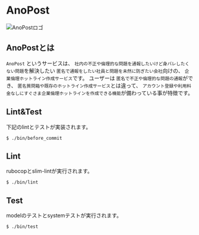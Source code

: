 # AnoPost

![AnoPostロゴ](https://github.com/wawawatataru/anopost/blob/master/app/assets/images/android-chrome-256x256.png?raw=true,"AnoPostロゴ")

## AnoPostとは

`AnoPost` というサービスは、
`社内の不正や倫理的な問題を通報したいけど身バレしたくない問題`を解決したい
`匿名で通報をしたい社員と問題を未然に防ぎたい会社`向けの、
`企業倫理ホットライン作成サービス`です。
ユーザーは `匿名で不正や倫理的な問題の通報`ができ、
`匿名質問箱や既存のホットライン作成サービス`とは違って、
`アカウント登録や利用料金なしにすぐさま企業倫理ホットラインを作成できる機能`が備わっている事が特徴です。

## Lint&Test
下記のlintとテストが実装されます。

```
$ ./bin/before_commit
```

## Lint
rubocopとslim-lintが実行されます。

```
$ ./bin/lint
```

## Test
modelのテストとsystemテストが実行されます。

```
$ ./bin/test
```
